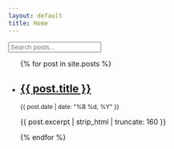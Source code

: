 ```yaml
---
layout: default
title: Home
---
```


<!-- Search bar at the top -->
<input type="text" id="search-input" class="search-bar" placeholder="Search posts...">
<ul id="results-container" class="search-results"></ul>

<!-- Post list below the search bar -->
<ul class="post-list">
  {% for post in site.posts %}
    <li class="post-item">
      <h2 class="post-title"><a href="{{ post.url }}">{{ post.title }}</a></h2>
      <small class="post-date">{{ post.date | date: "%B %d, %Y" }}</small>
      <p class="post-excerpt">{{ post.excerpt | strip_html | truncate: 160 }}</p>
    </li>
  {% endfor %}
</ul>

<script src="https://cdnjs.cloudflare.com/ajax/libs/simple-jekyll-search/1.7.2/simple-jekyll-search.min.js"></script>

<script>
  SimpleJekyllSearch({
    searchInput: document.getElementById('search-input'),
    resultsContainer: document.getElementById('results-container'),
    json: '{{ '/search.json' | relative_url }}',
    searchResultTemplate: '<li><a href="{url}">{title}</a><br><small>{date}</small><p>{excerpt}</p></li>',
    noResultsText: 'No results found',
  });
</script>
